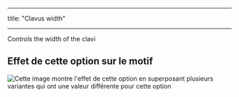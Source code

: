 - - -
title: "Clavus width"
- - -

Controls the width of the clavi

## Effet de cette option sur le motif

![Cette image montre l'effet de cette option en superposant plusieurs variantes qui ont une valeur différente pour cette option](tiberius_clavuswidth_sample.svg "Effect of this option on the pattern")
